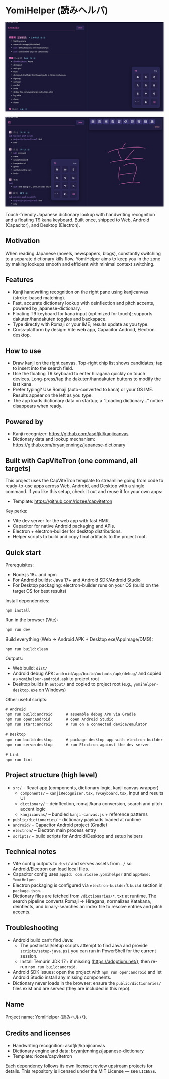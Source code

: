 # YomiHelper (読みヘルパ)

![Screenshot 1](./public/screenshots/screenshot1.png)

![Screenshot 2](./public/screenshots/screenshot2.png)

Touch-friendly Japanese dictionary lookup with handwriting recognition and a floating T9 kana keyboard. Built once, shipped to Web, Android (Capacitor), and Desktop (Electron).

## Motivation

When reading Japanese (novels, newspapers, blogs), constantly switching to a separate dictionary kills flow. YomiHelper aims to keep you in the zone by making lookups smooth and efficient with minimal context switching.

## Features

- Kanji handwriting recognition on the right pane using kanjicanvas (stroke-based matching).
- Fast, accurate dictionary lookup with deinflection and pitch accents, powered by japanese-dictionary.
- Floating T9 keyboard for kana input (optimized for touch); supports dakuten/handakuten toggles and backspace.
- Type directly with Romaji or your IME; results update as you type.
- Cross‑platform by design: Vite web app, Capacitor Android, Electron desktop.

## How to use

- Draw kanji on the right canvas. Top-right chip list shows candidates; tap to insert into the search field.
- Use the floating T9 keyboard to enter hiragana quickly on touch devices. Long-press/tap the dakuten/handakuten buttons to modify the last kana.
- Prefer typing? Use Romaji (auto-converted to kana) or your OS IME. Results appear on the left as you type.
- The app loads dictionary data on startup; a “Loading dictionary…” notice disappears when ready.

## Powered by

- Kanji recognizer: https://github.com/asdfjkl/kanjicanvas
- Dictionary data and lookup mechanism: https://github.com/bryanjenningz/japanese-dictionary

## Built with CapViteTron (one command, all targets)

This project uses the CapViteTron template to streamline going from code to ready-to-use apps across Web, Android, and Desktop with a single command. If you like this setup, check it out and reuse it for your own apps:

- Template: https://github.com/riozee/capvitetron

Key perks:

- Vite dev server for the web app with fast HMR.
- Capacitor for native Android packaging and APIs.
- Electron + electron-builder for desktop distributions.
- Helper scripts to build and copy final artifacts to the project root.

## Quick start

Prerequisites:

- Node.js 18+ and npm
- For Android builds: Java 17+ and Android SDK/Android Studio
- For Desktop packaging: electron-builder runs on your OS (build on the target OS for best results)

Install dependencies:

```pwsh
npm install
```

Run in the browser (Vite):

```pwsh
npm run dev
```

Build everything (Web -> Android APK + Desktop exe/AppImage/DMG):

```pwsh
npm run build:clean
```

Outputs:

- Web build: `dist/`
- Android debug APK: `android/app/build/outputs/apk/debug/` and copied as `yomihelper-android.apk` to project root
- Desktop builds in `output/` and copied to project root (e.g., `yomihelper-desktop.exe` on Windows)

Other useful scripts:

```pwsh
# Android
npm run build:android      # assemble debug APK via Gradle
npm run open:android       # open Android Studio
npm run start:android      # run on a connected device/emulator

# Desktop
npm run build:desktop      # package desktop app with electron-builder
npm run serve:desktop      # run Electron against the dev server

# Lint
npm run lint
```

## Project structure (high level)

- `src/` – React app (components, dictionary logic, kanji canvas wrapper)
  - `components/` – `KanjiRecognizer.tsx`, `T9Keyboard.tsx`, input and results UI
  - `dictionary/` – deinflection, romaji/kana conversion, search and pitch accent logic
  - `kanjicanvas/` – bundled `kanji-canvas.js` + reference patterns
- `public/dictionaries/` – dictionary payloads loaded at runtime
- `android/` – Capacitor Android project (Gradle)
- `electron/` – Electron main process entry
- `scripts/` – build scripts for Android/Desktop and setup helpers

## Technical notes

- Vite config outputs to `dist/` and serves assets from `./` so Android/Electron can load local files.
- Capacitor config uses `appId: com.riozee.yomihelper` and `appName: YomiHelper`.
- Electron packaging is configured via `electron-builder`’s `build` section in `package.json`.
- Dictionary files are fetched from `/dictionaries/*.txt` at runtime. The search pipeline converts Romaji → Hiragana, normalizes Katakana, deinflects, and binary-searches an index file to resolve entries and pitch accents.

## Troubleshooting

- Android build can’t find Java:
  - The postinstall/setup scripts attempt to find Java and provide `scripts/setup-java.ps1` you can run in PowerShell for the current session.
  - Install Temurin JDK 17+ if missing (https://adoptium.net/), then re-run `npm run build:android`.
- Android SDK issues: open the project with `npm run open:android` and let Android Studio install any missing components.
- Dictionary never loads in the browser: ensure the `public/dictionaries/` files exist and are served (they are included in this repo).

## Name

Project name: YomiHelper (読みヘルパ).

## Credits and licenses

- Handwriting recognition: asdfjkl/kanjicanvas
- Dictionary engine and data: bryanjenningz/japanese-dictionary
- Template: riozee/capvitetron

Each dependency follows its own license; review upstream projects for details. This repository is licensed under the MIT License — see `LICENSE`.
